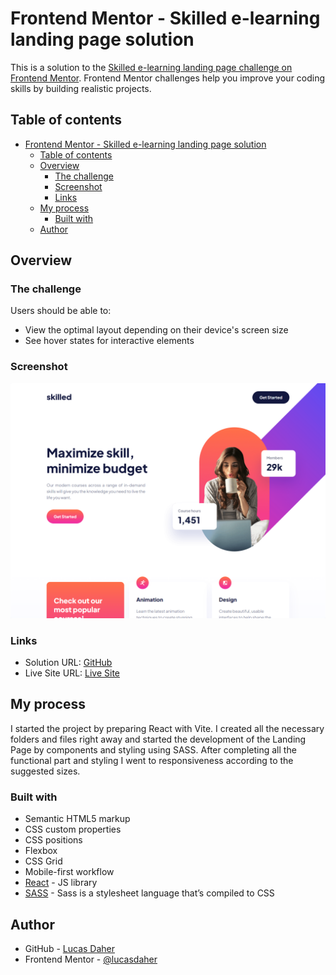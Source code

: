 # Frontend Mentor - Skilled e-learning landing page solution

This is a solution to the [Skilled e-learning landing page challenge on Frontend Mentor](https://www.frontendmentor.io/challenges/skilled-elearning-landing-page-S1ObDrZ8q). Frontend Mentor challenges help you improve your coding skills by building realistic projects.

## Table of contents

- [Frontend Mentor - Skilled e-learning landing page solution](#frontend-mentor---skilled-e-learning-landing-page-solution)
  - [Table of contents](#table-of-contents)
  - [Overview](#overview)
    - [The challenge](#the-challenge)
    - [Screenshot](#screenshot)
    - [Links](#links)
  - [My process](#my-process)
    - [Built with](#built-with)
  - [Author](#author)

## Overview

### The challenge

Users should be able to:

- View the optimal layout depending on their device's screen size
- See hover states for interactive elements

### Screenshot

![Screenshot](./public/screenshot.png)

### Links

- Solution URL: [GitHub](https://github.com/lucasdaher/skilled-landing-page)
- Live Site URL: [Live Site](https://soon.com)

## My process
I started the project by preparing React with Vite. I created all the necessary folders and files right away and started the development of the Landing Page by components and styling using SASS. After completing all the functional part and styling I went to responsiveness according to the suggested sizes.

### Built with

- Semantic HTML5 markup
- CSS custom properties
- CSS positions
- Flexbox
- CSS Grid
- Mobile-first workflow
- [React](https://reactjs.org/) - JS library
- [SASS](https://https://sass-lang.com/) - Sass is a stylesheet language that’s compiled to CSS

## Author

- GitHub - [Lucas Daher](https://github.com/lucasdaher)
- Frontend Mentor - [@lucasdaher](https://www.frontendmentor.io/profile/lucasdaher)

